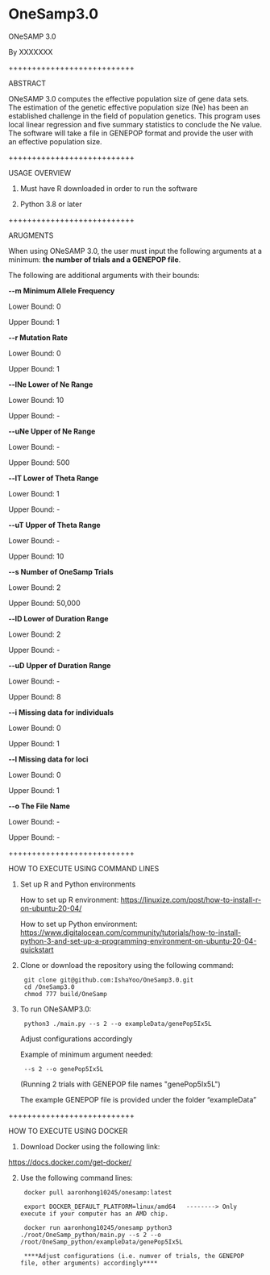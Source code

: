 # OneSamp3.0
ONeSAMP 3.0

By XXXXXXX

+++++++++++++++++++++++++++

ABSTRACT

ONeSAMP 3.0 computes the effective population size of gene data sets. The estimation of the genetic effective 
population size (Ne) has been an established challenge in the field of population genetics. This program uses local linear regression and five 
summary statistics to conclude the Ne value. The software will take a file in GENEPOP format and provide the user with an effective population size. 

+++++++++++++++++++++++++++

USAGE OVERVIEW

1. Must have R downloaded in order to run the software
        
2. Python 3.8 or later

+++++++++++++++++++++++++++

ARUGMENTS

When using ONeSAMP 3.0, the user must input the following arguments at a minimum: **the number of trials and a GENEPOP file**. 

The following are additional arguments with their bounds: 

**--m Minimum Allele Frequency**

Lower Bound: 0

Upper Bound: 1

**--r Mutation Rate**

Lower Bound: 0

Upper Bound: 1

**--lNe Lower of Ne Range**

Lower Bound: 10

Upper Bound: -

**--uNe Upper of Ne Range**

Lower Bound: -

Upper Bound: 500

**--lT Lower of Theta Range**

Lower Bound: 1

Upper Bound: -

**--uT Upper of Theta Range**

Lower Bound: -

Upper Bound: 10

**--s Number of OneSamp Trials**

Lower Bound: 2

Upper Bound: 50,000

**--lD Lower of Duration Range**

Lower Bound: 2

Upper Bound: -

**--uD Upper of Duration Range**

Lower Bound: -

Upper Bound: 8

**--i Missing data for individuals**

Lower Bound: 0

Upper Bound: 1

**--l Missing data for loci**

Lower Bound: 0

Upper Bound: 1

**--o The File Name**

Lower Bound: -

Upper Bound: -

+++++++++++++++++++++++++++

HOW TO EXECUTE USING COMMAND LINES

1. Set up R and Python environments

   How to set up R environment:
        https://linuxize.com/post/how-to-install-r-on-ubuntu-20-04/
        
   How to set up Python environment:
        https://www.digitalocean.com/community/tutorials/how-to-install-python-3-and-set-up-a-programming-environment-on-ubuntu-20-04-quickstart
        
2. Clone or download the repository using the following command:


        git clone git@github.com:IshaYoo/OneSamp3.0.git
        cd /OneSamp3.0
        chmod 777 build/OneSamp
        
3. To run ONeSAMP3.0:


        python3 ./main.py --s 2 --o exampleData/genePop5Ix5L
        
   Adjust configurations accordingly

   Example of minimum argument needed:
        
        --s 2 --o genePop5Ix5L
   (Running 2 trials with GENEPOP file names "genePop5Ix5L")
        
   The example GENEPOP file is provided under the folder “exampleData”

 
 
 +++++++++++++++++++++++++++

HOW TO EXECUTE USING DOCKER

1. Download Docker using the following link:

https://docs.docker.com/get-docker/

2. Use the following command lines:


        docker pull aaronhong10245/onesamp:latest
        
        export DOCKER_DEFAULT_PLATFORM=linux/amd64   --------> Only execute if your computer has an AMD chip.
        
        docker run aaronhong10245/onesamp python3 ./root/OneSamp_python/main.py --s 2 --o /root/OneSamp_python/exampleData/genePop5Ix5L
        
        ****Adjust configurations (i.e. numver of trials, the GENEPOP file, other arguments) accordingly****
